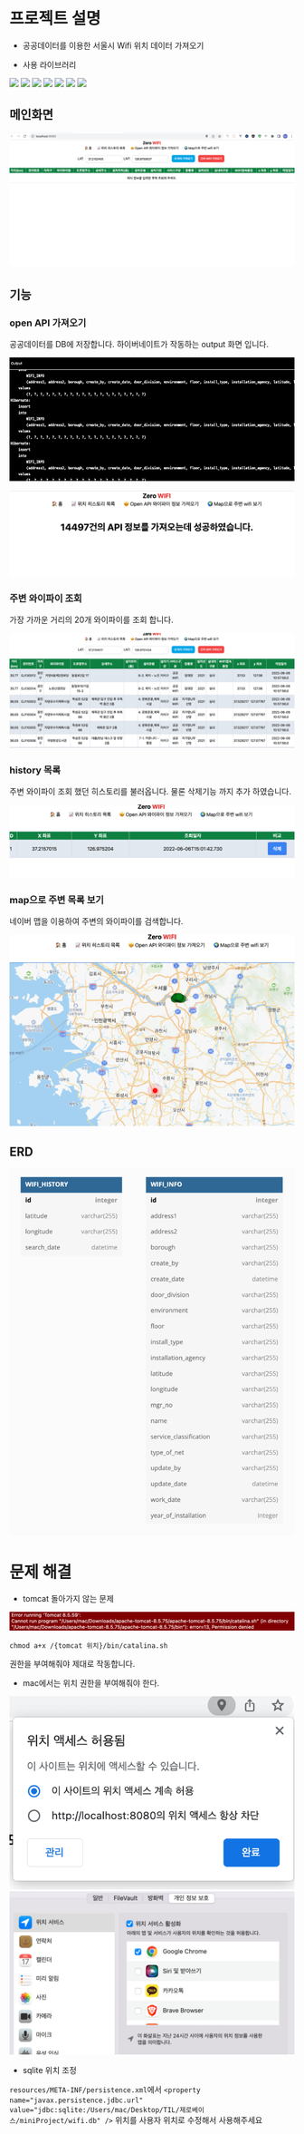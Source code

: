 # 프로젝트 설명

- 공공데이터를 이용한 서울시 Wifi 위치 데이터 가져오기

- 사용 라이브러리

<img src="https://img.shields.io/badge/java-007396?style=flat-square&logo=java&logoColor=white"/>
<img src="https://img.shields.io/badge/hibernate-59666C?style=flat-square&logo=hibernate&logoColor=white"/>
<img src="https://img.shields.io/badge/OpenAPI Initiative-6BA539?style=flat-square&logo=OpenAPI Initiative&logoColor=white"/>
<img src="https://img.shields.io/badge/JavaScript-F7DF1E?style=flat-square&logo=JavaScript&logoColor=white"/>
<img src="https://img.shields.io/badge/SQLite-003B57?style=flat-square&logo=SQLite&logoColor=white"/>
<img src="https://img.shields.io/badge/JUnit5-25A162?style=flat-square&logo=JUnit5&logoColor=white"/>
<img src="https://img.shields.io/badge/Naver-03C75A?style=flat-square&logo=Naver&logoColor=white"/>


## 메인화면

![main](./resource/main.png)


## 기능

### open API 가져오기

공공데이터를 DB에 저장합니다.
하이버네이트가 작동하는 output 화면 입니다.

![save](./resource/save.png)

![result](./resource/openApiResult.png)


### 주변 와이파이 조회

가장 가까운 거리의 20개 와이파이를 조회 합니다.

![Around](./resource/around.png)

### history 목록

주변 와이파이 조회 했던 히스토리를 불러옵니다.
물론 삭제기능 까지 추가 하였습니다.

![history](./resource/history.png)


### map으로 주변 목록 보기

네이버 맵을 이용하여 주변의 와이파이를 검색합니다.

![map](./resource/map.png)


## ERD 

![ERD](./resource/ERD.png)



# 문제 해결

- tomcat 돌아가지 않는 문제

![tomcatError](./resource/tomcat_error.png)

```shell
chmod a+x /{tomcat 위치}/bin/catalina.sh
```

권한을 부여해줘야 제대로 작동합니다.


- mac에서는 위치 권한을 부여해줘야 한다.

![크롬](./resource/chrome.png)
![환경설정](./resource/security.png)


- sqlite 위치 조정

```resources/META-INF/persistence.xml```에서 
```<property name="javax.persistence.jdbc.url" value="jdbc:sqlite:/Users/mac/Desktop/TIL/제로베이스/miniProject/wifi.db" />``` 위치를 사용자 위치로 수정해서 사용해주세요 
